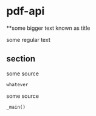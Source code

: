 # pdf-api

**some bigger text known as title

some regular text

## section

some source

    whatever

some source

```php
_main()
```

